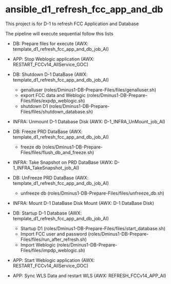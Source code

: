 # ansible_d1_refresh_fcc_app_and_db

This project is for D-1 to refresh FCC Application and Database


The pipeline will execute sequential follow this lists

- DB: Prepare files for execute (AWX: template_d1_refresh_fcc_app_and_db_job_AI)

- APP: Stop Weblogic application (AWX: RESTART_FCCv14_AllService_GOC)

- DB: Shutdown D-1 DataBase (AWX: template_d1_refresh_fcc_app_and_db_job_AI)
    - genalluser (roles/Dminus1-DB-Prepare-Files/files/genalluser.sh)
    - export FCC data and Weblogic (roles/Dminus1-DB-Prepare-Files/files/expdp_weblogic.sh)
    - shutdown D1 (roles/Dminus1-DB-Prepare-Files/files/shutdown_database.sh)

- INFRA: Unmount D-1 Database Disk (AWX: D-1_INFRA_UnMount_job_AI)

- DB: Freeze PRD DataBase (AWX: template_d1_refresh_fcc_app_and_db_job_AI)
    - freeze db (roles/Dminus1-DB-Prepare-Files/files/flush_db_and_freeze.sh)

- INFRA: Take Snapshot on PRD DataBase (AWX: D-1_INFRA_TakeSnapshot_job_AI)

- DB: UnFreeze PRD DataBase (AWX: template_d1_refresh_fcc_app_and_db_job_AI)
    - unfreeze db (roles/Dminus1-DB-Prepare-Files/files/unfreeze_db.sh)

- INFRA: Mount D-1 DataBase Disk Mount (AWX: D-1 DataBase Disk)

- DB: Startup D-1 Database (AWX: template_d1_refresh_fcc_app_and_db_job_AI)
    - Startup D1 (roles/Dminus1-DB-Prepare-Files/files/start_database.sh)
    - Import FCC user and password (roles/Dminus1-DB-Prepare-Files/files/run_after_refresh.sh)
    - Import Weblogic (roles/Dminus1-DB-Prepare-Files/files/impdp_weblogic.sh)

- APP: Start Weblogic application (AWX: RESTART_FCCv14_AllService_GOC)

- APP: Sync WLS Data and restart WLS (AWX: REFRESH_FCCv14_APP_AI)

